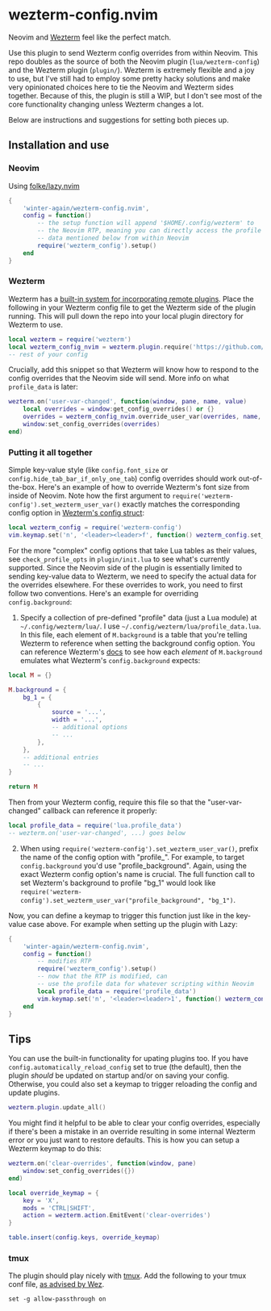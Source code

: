 # wezterm-config.nvim

Neovim and [Wezterm](https://github.com/wez/wezterm) feel like the perfect match. 

Use this plugin to send Wezterm config overrides from within Neovim. This repo doubles as the source of both the Neovim plugin (`lua/wezterm-config`) and the Wezterm plugin (`plugin/`). Wezterm is extremely flexible and a joy to use, but I've still had to employ some pretty hacky solutions and make very opinionated choices here to tie the Neovim and Wezterm sides together. Because of this, the plugin is still a WIP, but I don't see most of the core functionality changing unless Wezterm changes a lot. 

Below are instructions and suggestions for setting both pieces up.

## Installation and use

### Neovim

Using [folke/lazy.nvim](https://github.com/folke/lazy.nvim)

```lua
{
    'winter-again/wezterm-config.nvim',
    config = function()
        -- the setup function will append '$HOME/.config/wezterm' to
        -- the Neovim RTP, meaning you can directly access the profile
        -- data mentioned below from within Neovim
        require('wezterm_config').setup()
    end
}
```

### Wezterm

Wezterm has a [built-in system for incorporating remote plugins](https://github.com/wez/wezterm/commit/e4ae8a844d8feaa43e1de34c5cc8b4f07ce525dd). Place the following in your Wezterm config file to get the Wezterm side of the plugin running. This will pull down the repo into your local plugin directory for Wezterm to use. 

```lua
local wezterm = require('wezterm')
local wezterm_config_nvim = wezterm.plugin.require('https://github.com/winter-again/wezterm-config.nvim')
-- rest of your config
```

Crucially, add this snippet so that Wezterm will know how to respond to the config overrides that the Neovim side will send. More info on what `profile_data` is later:

```lua
wezterm.on('user-var-changed', function(window, pane, name, value)
    local overrides = window:get_config_overrides() or {}
    overrides = wezterm_config_nvim.override_user_var(overrides, name, value, profile_data)
    window:set_config_overrides(overrides)
end)
```

### Putting it all together

Simple key-value style (like `config.font_size` or `config.hide_tab_bar_if_only_one_tab`) config overrides should work out-of-the-box. Here's an example of how to override Wezterm's font size from inside of Neovim. Note how the first argument to `require('wezterm-config').set_wezterm_user_var()` exactly matches the corresponding config option in [Wezterm's config struct](https://wezfurlong.org/wezterm/config/lua/config/index.html):

```lua
local wezterm_config = require('wezterm-config')
vim.keymap.set('n', '<leader><leader>f', function() wezterm_config.set_wezterm_user_var('font_size', '20'))
```

For the more "complex" config options that take Lua tables as their values, see `check_profile_opts` in `plugin/init.lua` to see what's currently supported. Since the Neovim side of the plugin is essentially limited to sending key-value data to Wezterm, we need to specify the actual data for the overrides elsewhere. For these overrides to work, you need to first follow two conventions. Here's an example for overriding `config.background`:

1. Specify a collection of pre-defined "profile" data (just a Lua module) at `~/.config/wezterm/lua/`. I use `~/.config/wezterm/lua/profile_data.lua`. In this file, each element of `M.background` is a table that you're telling Wezterm to reference when setting the background config option. You can reference Wezterm's [docs](https://wezfurlong.org/wezterm/config/lua/config/background.html) to see how each *element* of `M.background` emulates what Wezterm's `config.background` expects:

```lua
local M = {}

M.background = {
    bg_1 = {
        {
            source = '...',
            width = '...',
            -- additional options
            -- ...
        },
    },
    -- additional entries
    -- ...
}

return M
```

Then from your Wezterm config, require this file so that the "user-var-changed" callback can reference it properly:

```lua
local profile_data = require('lua.profile_data')
-- wezterm.on('user-var-changed', ...) goes below
```

2. When using `require('wezterm-config').set_wezterm_user_var()`, prefix the name of the config option with "profile_". For example, to target `config.background` you'd use "profile_background". Again, using the exact Wezterm config option's name is crucial. The full function call to set Wezterm's background to profile "bg_1" would look like `require('wezterm-config').set_wezterm_user_var("profile_background", "bg_1")`. 

Now, you can define a keymap to trigger this function just like in the key-value case above. For example when setting up the plugin with Lazy:

```lua
{
    'winter-again/wezterm-config.nvim',
    config = function()
        -- modifies RTP
        require('wezterm_config').setup()
        -- now that the RTP is modified, can
        -- use the profile data for whatever scripting within Neovim
        local profile_data = require('profile_data')
        vim.keymap.set('n', '<leader><leader>1', function() wezterm_config.set_wezterm_user_var('profile_background', 'bg_1'))
    end
}
```

## Tips

You can use the built-in functionality for upating plugins too. If you have `config.automatically_reload_config` set to true (the default), then the plugin *should* be updated on startup and/or on saving your config. Otherwise, you could also set a keymap to trigger reloading the config and update plugins.

```lua
wezterm.plugin.update_all()
```

You might find it helpful to be able to clear your config overrides, especially if there's been a mistake in an override resulting in some internal Wezterm error or you just want to restore defaults. This is how you can setup a Wezterm keymap to do this:

```lua
wezterm.on('clear-overrides', function(window, pane)
    window:set_config_overrides({})
end)

local override_keymap = {
    key = 'X',
    mods = 'CTRL|SHIFT',
    action = wezterm.action.EmitEvent('clear-overrides')
}

table.insert(config.keys, override_keymap)
```

### tmux

The plugin should play nicely with [tmux](https://github.com/tmux/tmux). Add the following to your tmux conf file, [as advised by Wez](https://wezfurlong.org/wezterm/recipes/passing-data.html#user-vars).

```
set -g allow-passthrough on
```
